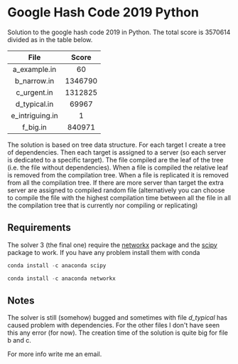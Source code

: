 # Google Hash Code 2019 Python
 Solution to the google hash code 2019 in Python. The total score is 3570614 divided as in the table below.


|       File      |  Score  |
|:---------------:|:-------:|
|   a_example.in  |    60   |
|   b_narrow.in   | 1346790 |
|   c_urgent.in   | 1312825 |
|   d_typical.in  |  69967  |
| e_intriguing.in |    1    |
|     f_big.in    |  840971 |

The solution is based on tree data structure. For each target I create a tree of dependencies. Then each target is assigned to a server (so each server is dedicated to a specific target). The file compiled are the leaf of the tree (i.e. the file without dependencies). When a file is compiled the relative leaf is removed from the compilation tree. When a file is replicated it is removed from all the compilation tree. If there are more server than target the extra server are assigned to compiled random file (alternatively you can choose to compile the file with the highest compilation time between all the file in all the compilation tree that is currently nor compiling or replicating)

## Requirements
The solver 3 (the final one) require the [networkx](https://networkx.org/) package and the [scipy](https://scipy.org/) package to work.
If you have any problem install them with conda 
```python
conda install -c anaconda scipy

conda install -c anaconda networkx 
```

## Notes
The solver is still (somehow) bugged and sometimes with file *d_typical* has caused problem with dependencies. For the other files I don't have seen this any error (for now).
The creation time of the solution is quite big for file b and c.

For  more info write me an email.
